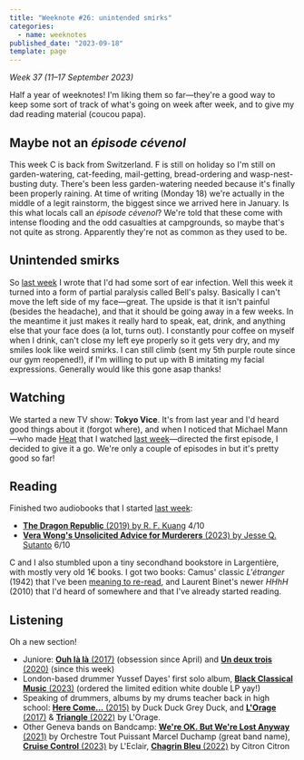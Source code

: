 ```yaml
---
title: "Weeknote #26: unintended smirks"
categories:
  - name: weeknotes
published_date: "2023-09-18"
template: page
---
```


_Week 37 (11–17 September 2023)_

Half a year of weeknotes! I'm liking them so far—they're a good way to keep some sort of track of what's going on week after week, and to give my dad reading material (coucou papa).

## Maybe not an <em lang="fr">épisode cévenol</em>

This week C is back from Switzerland. F is still on holiday so I'm still on garden-watering, cat-feeding, mail-getting, bread-ordering and wasp-nest-busting duty. There's been less garden-watering needed because it's finally been properly raining. At time of writing (Monday 18) we're actually in the middle of a legit rainstorm, the biggest since we arrived here in January. Is this what locals call an <em lang="fr">épisode cévenol</em>? We're told that these come with intense flooding and the odd casualties at campgrounds, so maybe that's not quite as strong. Apparently they're not as common as they used to be.

## Unintended smirks

So [last week](/notes/weeknote-25-home-alone/) I wrote that I'd had some sort of ear infection. Well this week it turned into a form of partial paralysis called Bell's palsy. Basically I can't move the left side of my face—great. The upside is that it isn't painful (besides the headache), and that it should be going away in a few weeks. In the meantime it just makes it really hard to speak, eat, drink, and anything else that your face does (a lot, turns out). I constantly pour coffee on myself when I drink, can't close my left eye properly so it gets very dry, and my smiles look like weird smirks. I can still climb (sent my 5th purple route since our gym reopened!), if I'm willing to put up with B imitating my facial expressions. Generally would like this gone asap thanks!

## Watching

We started a new TV show: **Tokyo Vice**. It's from last year and I'd heard good things about it (forgot where), and when I noticed that Michael Mann—who made [Heat](/notes/heat-by-michael-mann/) that I watched [last week](/notes/weeknote-25-home-alone/)—directed the first episode, I decided to give it a go. We're only a couple of episodes in but it's pretty good so far!

## Reading

Finished two audiobooks that I started [last week](/notes/weeknote-25-home-alone/):

- [**The Dragon Republic** (2019) by R. F. Kuang](/notes/the-dragon-republic-by-r-f-kuang/) 4/10
- [**Vera Wong's Unsolicited Advice for Murderers** (2023) by Jesse Q. Sutanto](/notes/vera-wong-s-unsolicited-advice-for-murderers-by-jesse-q-sutanto/) 6/10

C and I also stumbled upon a tiny secondhand bookstore in Largentière, with mostly very old 1€ books. I got two books: Camus' classic <span lang="fr">_L'étranger_</span> (1942) that I've been [meaning to re-read](/notes/l-exil-et-le-royaume-by-albert-camus/), and Laurent Binet's newer _HHhH_ (2010) that I'd heard of somewhere and that I've already started reading.

## Listening

Oh a new section!

- Juniore: [**Ouh là là** (2017)](https://heyjuniore.bandcamp.com/album/ouh-l-l) (obsession since April) and [**Un deux trois** (2020)](https://heyjuniore.bandcamp.com/album/un-deux-trois) (since this week)
- London-based drummer Yussef Dayes' first solo album, [**Black Classical Music** (2023)](https://yussefdayes.bandcamp.com/album/black-classical-music) (ordered the limited edition white double LP yay!)
- Speaking of drummers, albums by my drums teacher back in high school: [**Here Come...** (2015)](https://duckduckgreyduck.bandcamp.com/album/here-come-album) by Duck Duck Grey Duck, and [**L'Orage** (2017)](https://lorage.bandcamp.com/album/lorage) & [**Triangle** (2022)](https://lorage.bandcamp.com/album/triangle-2) by L'Orage.
- Other Geneva bands on Bandcamp: [**We're OK. But We're Lost Anyway** (2021)](https://orchestretoutpuissantmarcelduchamp.bandcamp.com/album/were-ok-but-were-lost-anyway) by Orchestre Tout Puissant Marcel Duchamp (great band name), [**Cruise Control** (2023)](https://leclairband.bandcamp.com/album/cruise-control) by L'Eclair, [**Chagrin Bleu** (2022)](https://citroncitron.bandcamp.com/album/chagrin-bleu) by Citron Citron
